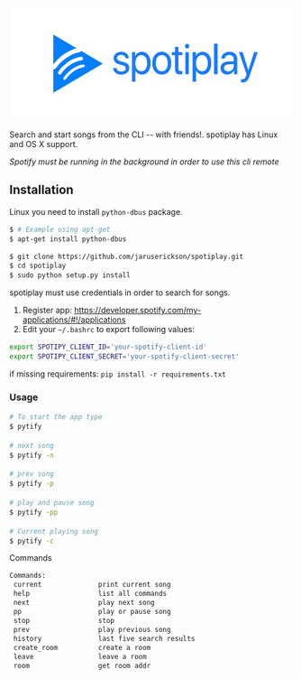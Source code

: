 <p align="center">
<a href='https://spotiplay.jaruserickson.com'><img src='SPOTIPLAY.png' height='200'></a>
</p>

Search and start songs from the CLI -- with friends!.
spotiplay has Linux and OS X support.

*Spotify must be running in the background in order to use this cli remote*

## Installation
Linux you need to install `python-dbus` package.
```bash
$ # Example using apt-get
$ apt-get install python-dbus
```

```bash
$ git clone https://github.com/jaruserickson/spotiplay.git
$ cd spotiplay
$ sudo python setup.py install
```

spotiplay must use credentials in order to search for songs. 
1. Register app: https://developer.spotify.com/my-applications/#!/applications
2. Edit your `~/.bashrc` to export following values:
```bash
export SPOTIPY_CLIENT_ID='your-spotify-client-id'
export SPOTIPY_CLIENT_SECRET='your-spotify-client-secret'
```

if missing requirements:
`pip install -r requirements.txt`


### Usage
```bash
# To start the app type
$ pytify

# next song
$ pytify -n

# prev song
$ pytify -p

# play and pause song
$ pytify -pp

# Current playing song
$ pytify -c
```

Commands  
```
Commands:
 current              print current song
 help                 list all commands 
 next                 play next song 
 pp                   play or pause song 
 stop                 stop 
 prev                 play previous song 
 history              last five search results 
 create_room          create a room
 leave                leave a room
 room                 get room addr

```

